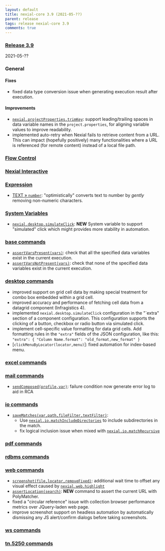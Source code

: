 ```yaml
---
layout: default
title: nexial-core 3.9 (2021-05-??)
parent: release
tags: release nexial-core 3.9
comments: true
---
```


### <a href="https://github.com/nexiality/nexial-core/releases/tag/nexial-core-v3.9_????" class="external-link" target="_nexial_link">Release 3.9</a>
2021-05-??


### General
#### Fixes
- fixed data type conversion issue when generating execution result after execution.

#### Improvements
- [`nexial.projectProperties.trimKey`](../systemvars/index.html#nexial.projectProperties.trimKey): support 
  leading/trailing spaces in data variable names in the `project.properties`, for aligning variable values to improve 
  readability.
- implemented auto-retry when Nexial fails to retrieve content from a URL. This can impact (hopefully positively) many
  functionalities where a URL is referenced (for remote content) instead of a local file path.


### [Flow Control](../flowcontrols)


### [Nexial Interactive](../interactive)


### [Expression](../expressions)
- [TEXT &raquo; `number`](../expressions/TEXTexpression#number): "optimistically" converts text to number by _gently_ 
  removing non-numeric characters.

### [System Variables](../systemvars)
- [`nexial.desktop.simulateClick`](../systemvars/index.html#nexial.desktop.simulateClick): **NEW** System variable to 
  support "simulated" click which might provides more stability in automation.


### [base commands](../commands/base)
- [`assertVarsPresent(vars)`](../commands/base/assertVarsPresent(vars)): check that all the specified data variables 
  exist in the current execution.
- [`assertVarsNotPresent(vars)`](../commands/base/assertVarsNotPresent(vars)): check that none of the specified data 
  variables exist in the current execution.


### [desktop commands](../commands/desktop)
- improved support on grid cell data by making special treatment for combo box embedded within a grid cell.
- improved accuracy and performance of fetching cell data from a datagrid component (Infragistics 4).
- implemented `nexial.desktop.simulateClick` configuration in the "`extra" section of a component configuration. This
  configuration supports the clicking of a button, checkbox or radio button via simulated click.
- implement cell-specific value formatting for data grid cells. Add formatting rules in the `"extra"` fields of the 
  JSON configuration, like this: `"extra": { "Column Name.format": "old_format,new_format" }`
- [`clickMenuByLocator(locator,menu)`]: fixed automation for index-based menu.


### [excel commands](../commands/excel)


### [mail commands](../commands/mail)
- [`sendComposed(profile,var)`](../commands/mail/sendComposed(profile,var)): failure condition now generate error log to aid in RCA


### [io commands](../commands/io)
- [`saveMatches(var,path,fileFilter,textFilter)`](../commands/io/saveMatches(var,path,fileFilter,textFilter)): 
  - Use [`nexial.io.matchIncludeDirectories`](../systemvars/index.html#nexial.io.matchIncludeDirectories) to include 
    subdirectories in the match.
  - fix logical inclusion issue when mixed with [`nexial.io.matchRecursive`](../systemvars/index.html#nexial.io.matchRecursive)


### [pdf commands](../commands/pdf)


### [rdbms commands](../commands/rdbms)


### [web commands](../commands/web)
- [`screenshot(file,locator,removeFixed)`](../commands/web/screenshot(file,locator,removeFixed)): additional wait time 
  to offset any visual effect caused by [`nexial.web.highlight`](../systemvars/index.html#nexial.web.highlight)
- [`assertLocation(search)`](../commands/web/assertLocation(search)): **NEW** command to assert the current URL with 
  PolyMatcher.
- fixed a "circular reference" issue with collection browser performance metrics over JQuery-laden web page.
- improve screenshot support on headless automation by automatically dismissing any JS alert/confirm dialogs before 
  taking screenshots.


### [ws commands](../commands/ws)


### [tn.5250 commands](../commands/tn.5250)
